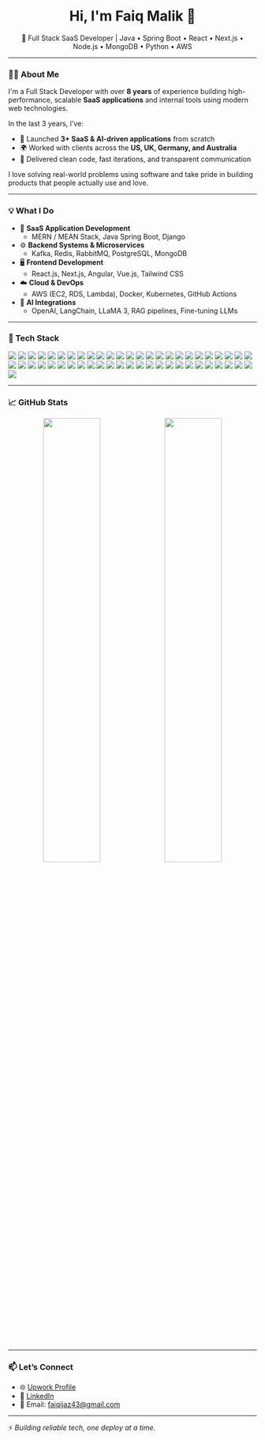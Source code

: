 <h1 align="center">Hi, I'm Faiq Malik 👋</h1>

<p align="center">
  🚀 Full Stack SaaS Developer | Java • Spring Boot • React • Next.js • Node.js • MongoDB • Python • AWS
</p>

---

### 🧑‍💻 About Me

I'm a Full Stack Developer with over **8 years** of experience building high-performance, scalable **SaaS applications** and internal tools using modern web technologies.

In the last 3 years, I’ve:
- 🚀 Launched **3+ SaaS & AI-driven applications** from scratch
- 🌍 Worked with clients across the **US, UK, Germany, and Australia**
- 💬 Delivered clean code, fast iterations, and transparent communication

I love solving real-world problems using software and take pride in building products that people actually use and love.

---

### 💡 What I Do

- 🔧 **SaaS Application Development**
  - MERN / MEAN Stack, Java Spring Boot, Django
- ⚙️ **Backend Systems & Microservices**
  - Kafka, Redis, RabbitMQ, PostgreSQL, MongoDB
- 🖥️ **Frontend Development**
  - React.js, Next.js, Angular, Vue.js, Tailwind CSS
- ☁️ **Cloud & DevOps**
  - AWS (EC2, RDS, Lambda), Docker, Kubernetes, GitHub Actions
- 🤖 **AI Integrations**
  - OpenAI, LangChain, LLaMA 3, RAG pipelines, Fine-tuning LLMs

---

### 🧰 Tech Stack

<p>
  <img src="https://img.shields.io/badge/Language-JavaScript-blue" />
  <img src="https://img.shields.io/badge/Language-TypeScript-blue" />
  <img src="https://img.shields.io/badge/Language-Python-yellow" />
  <img src="https://img.shields.io/badge/Frontend-React.js-blueviolet" />
  <img src="https://img.shields.io/badge/Frontend-Next.js-black" />
  <img src="https://img.shields.io/badge/Frontend-Angular-red" />
  <img src="https://img.shields.io/badge/Frontend-Vue.js-41B883" />
  <img src="https://img.shields.io/badge/Frontend-TailwindCSS-38B2AC" />
  <img src="https://img.shields.io/badge/Frontend-ChakraUI-319795" />
  <img src="https://img.shields.io/badge/Frontend-MUI-007FFF" />
  <img src="https://img.shields.io/badge/Frontend-React%20Native-61DAFB" />
  <img src="https://img.shields.io/badge/Frontend-Vuetify-1867C0" />
  <img src="https://img.shields.io/badge/Frontend-Gatsby-663399" />
  <img src="https://img.shields.io/badge/Backend-Node.js-339933" />
  <img src="https://img.shields.io/badge/Backend-Express.js-grey" />
  <img src="https://img.shields.io/badge/Backend-NestJS-e0234e" />
  <img src="https://img.shields.io/badge/Backend-Django-092E20" />
  <img src="https://img.shields.io/badge/Backend-FastAPI-009688" />
  <img src="https://img.shields.io/badge/Backend-Flask-black" />
  <img src="https://img.shields.io/badge/Backend-SpringBoot-6DB33F" />
  <img src="https://img.shields.io/badge/AI-TensorFlow-FF6F00" />
  <img src="https://img.shields.io/badge/AI-PyTorch-EE4C2C" />
  <img src="https://img.shields.io/badge/AI-OpenCV-5C3EE8" />
  <img src="https://img.shields.io/badge/Database-PostgreSQL-336791" />
  <img src="https://img.shields.io/badge/Database-MySQL-4479A1" />
  <img src="https://img.shields.io/badge/Database-MongoDB-47A248" />
  <img src="https://img.shields.io/badge/Database-SQLite-003B57" />
  <img src="https://img.shields.io/badge/Database-Redis-DC382D" />
  <img src="https://img.shields.io/badge/Database-DynamoDB-4053D6" />
  <img src="https://img.shields.io/badge/Database-Supabase-3ECF8E" />
  <img src="https://img.shields.io/badge/ORM-Prisma-2D3748" />
  <img src="https://img.shields.io/badge/Hosting-AWS-orange" />
  <img src="https://img.shields.io/badge/Hosting-GCP-blue" />
  <img src="https://img.shields.io/badge/Hosting-Azure-0078D4" />
  <img src="https://img.shields.io/badge/Hosting-Firebase-FFCA28" />
  <img src="https://img.shields.io/badge/Hosting-Heroku-430098" />
  <img src="https://img.shields.io/badge/Hosting-Netlify-00C7B7" />
  <img src="https://img.shields.io/badge/Hosting-Render-46E3B7" />
  <img src="https://img.shields.io/badge/Cloudflare-orange" />
  <img src="https://img.shields.io/badge/DevOps-Docker-2496ED" />
  <img src="https://img.shields.io/badge/DevOps-GitHub%20Actions-2088FF" />
  <img src="https://img.shields.io/badge/DevOps-Kubernetes-326CE5" />
  <img src="https://img.shields.io/badge/Version%20Control-Git-orange" />
  <img src="https://img.shields.io/badge/CI/CD-Jenkins-red" />
  <img src="https://img.shields.io/badge/CI/CD-GitHub%20Actions-2088FF" />
  <img src="https://img.shields.io/badge/CI/CD-GitLab-FC6D26" />
  <img src="https://img.shields.io/badge/CI/CD-Bitbucket-0052CC" />
  <img src="https://img.shields.io/badge/Testing-Postman-FF6C37" />
  <img src="https://img.shields.io/badge/Testing-Insomnia-4000BF" />
  <img src="https://img.shields.io/badge/Design-Figma-F24E1E" />
  <img src="https://img.shields.io/badge/Design-AdobeXD-FF61F6" />
</p>

---

### 📈 GitHub Stats

<p align="center">
  <img src="https://github-readme-stats.vercel.app/api?username=faiqmalik&show_icons=true&theme=radical" width="48%" />
  <img src="https://github-readme-streak-stats.herokuapp.com/?user=faiqmalik&theme=radical" width="48%" />
</p>

---

### 📫 Let’s Connect

- 🌐 [Upwork Profile](https://www.upwork.com/freelancers/~017b499edad81e39e4?mp_source=share)
- 💼 [LinkedIn](https://www.linkedin.com/in/faiq-malik/)
- 💌 Email: faiqijaz43@gmail.com

---

⚡ *Building reliable tech, one deploy at a time.*



<!---
faiqq7/faiqq7 is a ✨ special ✨ repository because its `README.md` (this file) appears on your GitHub profile.
You can click the Preview link to take a look at your changes.
--->
